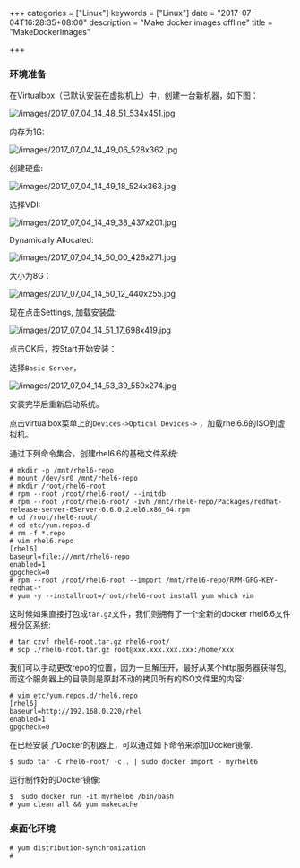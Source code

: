 +++
categories = ["Linux"]
keywords = ["Linux"]
date = "2017-07-04T16:28:35+08:00"
description = "Make docker images offline"
title = "MakeDockerImages"

+++
### 环境准备
在Virtualbox（已默认安装在虚拟机上）中，创建一台新机器，如下图：   

![/images/2017_07_04_14_48_51_534x451.jpg](/images/2017_07_04_14_48_51_534x451.jpg)

内存为1G:    

![/images/2017_07_04_14_49_06_528x362.jpg](/images/2017_07_04_14_49_06_528x362.jpg)

创建硬盘:    

![/images/2017_07_04_14_49_18_524x363.jpg](/images/2017_07_04_14_49_18_524x363.jpg)

选择VDI:  

![/images/2017_07_04_14_49_38_437x201.jpg](/images/2017_07_04_14_49_38_437x201.jpg)

Dynamically Allocated:    

![/images/2017_07_04_14_50_00_426x271.jpg](/images/2017_07_04_14_50_00_426x271.jpg)

大小为8G：    

![/images/2017_07_04_14_50_12_440x255.jpg](/images/2017_07_04_14_50_12_440x255.jpg)

现在点击Settings, 加载安装盘:    

![/images/2017_07_04_14_51_17_698x419.jpg](/images/2017_07_04_14_51_17_698x419.jpg)

点击OK后，按Start开始安装：    

选择`Basic Server`，   

![/images/2017_07_04_14_53_39_559x274.jpg](/images/2017_07_04_14_53_39_559x274.jpg)

安装完毕后重新启动系统。    

点击virtualbox菜单上的`Devices->Optical Devices->`
，加载rhel6.6的ISO到虚拟机。    

通过下列命令集合，创建rhel6.6的基础文件系统:    

```
# mkdir -p /mnt/rhel6-repo
# mount /dev/sr0 /mnt/rhel6-repo
# mkdir /root/rhel6-root
# rpm --root /root/rhel6-root/ --initdb
# rpm --root /root/rhel6-root/ -ivh /mnt/rhel6-repo/Packages/redhat-release-server-6Server-6.6.0.2.el6.x86_64.rpm 
# cd /root/rhel6-root/
# cd etc/yum.repos.d
# rm -f *.repo
# vim rhel6.repo
[rhel6]
baseurl=file:///mnt/rhel6-repo
enabled=1
gpgcheck=0
# rpm --root /root/rhel6-root --import /mnt/rhel6-repo/RPM-GPG-KEY-redhat-*
# yum -y --installroot=/root/rhel6-root install yum which vim

```
这时候如果直接打包成`tar.gz`文件，我们则拥有了一个全新的docker
rhel6.6文件根分区系统:     

```
# tar czvf rhel6-root.tar.gz rhel6-root/
# scp ./rhel6-root.tar.gz root@xxx.xxx.xxx.xxx:/home/xxx
```

我们可以手动更改repo的位置，因为一旦解压开，最好从某个http服务器获得包,
而这个服务器上的目录则是原封不动的拷贝所有的ISO文件里的内容:    

```
# vim etc/yum.repos.d/rhel6.repo 
[rhel6]
baseurl=http://192.168.0.220/rhel
enabled=1
gpgcheck=0
```

在已经安装了Docker的机器上，可以通过如下命令来添加Docker镜像.    

```
$ sudo tar -C rhel6-root/ -c . | sudo docker import - myrhel66
```

运行制作好的Docker镜像:    

```
$  sudo docker run -it myrhel66 /bin/bash
# yum clean all && yum makecache 
```

### 桌面化环境

```
# yum distribution-synchronization
# 
```


